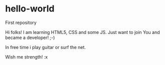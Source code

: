 # hello-world
First repository 


Hi folks! 
I am learning HTML5, CSS and some JS. Just want to join You and became a developer! ;-) 

In free time i play guitar or surf the net. 

Wish me strength! :x 
